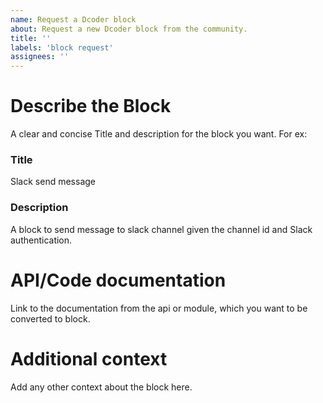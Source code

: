 ```yaml
---
name: Request a Dcoder block
about: Request a new Dcoder block from the community.
title: ''
labels: 'block request'
assignees: ''
---
```


# Describe the Block

A clear and concise Title and description for the block you want.
For ex:

### Title

Slack send message

### Description

A block to send message to slack channel given the channel id and Slack authentication.

# API/Code documentation

Link to the documentation from the api or module, which you want to be converted to block.

# Additional context

Add any other context about the block here.
